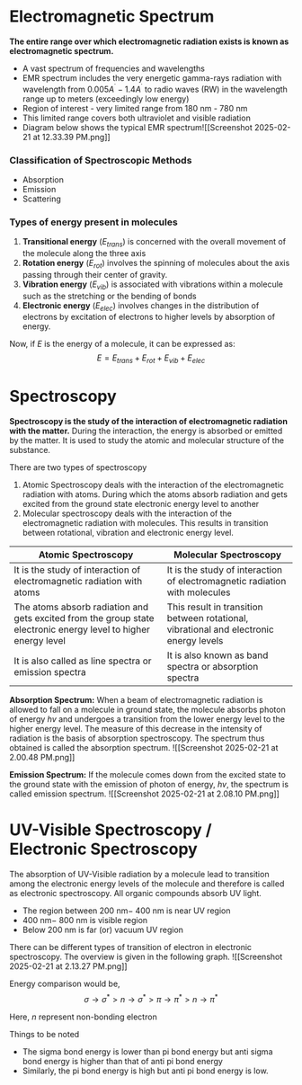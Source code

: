 
# Electromagnetic Spectrum

**The entire range over which electromagnetic radiation exists is known as electromagnetic spectrum.**

- A vast spectrum of frequencies and wavelengths
- EMR spectrum includes the very energetic gamma-rays radiation with wavelength from $0.005 A^˙− 1.4A^˙$ to radio waves (RW) in the wavelength range up to meters (exceedingly low energy)
- Region of interest - very limited range from 180 nm - 780 nm
- This limited range covers both ultraviolet and visible radiation
- Diagram below shows the typical EMR spectrum![[Screenshot 2025-02-21 at 12.33.39 PM.png]]

### Classification of Spectroscopic Methods

- Absorption
- Emission
- Scattering

### Types of energy present in molecules

1. **Transitional energy** $(E_{trans})$ is concerned with the overall movement of the molecule along the three axis
2. **Rotation energy** $(E_{rot})$ involves the spinning of molecules about the axis passing through their center of gravity.
3. **Vibration energy** $(E_{vib})$ is associated with vibrations within a molecule such as the stretching or the bending of bonds
4. **Electronic energy** $(E_{elec})$ involves changes in the distribution of electrons by excitation of electrons to higher levels by absorption of energy.

Now, if $E$ is the energy of a molecule, it can be expressed as:
$$E=E_{trans}+E_{rot}+E_{vib}+E_{elec}$$

# Spectroscopy

**Spectroscopy is the study of the interaction of electromagnetic radiation with the matter.** During the interaction, the energy is absorbed or emitted by the matter. It is used to study the atomic and molecular structure of the substance.

There are two types of spectroscopy
1. Atomic Spectroscopy deals with the interaction of the electromagnetic radiation with atoms. During which the atoms absorb radiation and gets excited from the ground state electronic energy level to another
2. Molecular spectroscopy deals with the interaction of the electromagnetic radiation with molecules. This results in transition between rotational, vibration and electronic energy level.

| Atomic Spectroscopy                                                                                             | Molecular Spectroscopy                                                                 |
| --------------------------------------------------------------------------------------------------------------- | -------------------------------------------------------------------------------------- |
| It is the study of interaction of electromagnetic radiation with atoms                                          | It is the study of interaction of electromagnetic radiation with molecules             |
| The atoms absorb radiation and gets excited from the group state electronic energy level to higher energy level | This result in transition between rotational, vibrational and electronic energy levels |
| It is also called as line spectra or emission spectra                                                           | It is also known as band spectra or absorption spectra                                 |

**Absorption Spectrum:** When a beam of electromagnetic radiation is allowed to fall on a molecule in ground state, the molecule absorbs photon of energy $hv$ and undergoes a transition from the lower energy level to the higher energy level. The measure of this decrease in the intensity of radiation is the basis of absorption spectroscopy. The spectrum thus obtained is called the absorption spectrum.
![[Screenshot 2025-02-21 at 2.00.48 PM.png]]

**Emission Spectrum:** If the molecule comes down from the excited state to the ground state with the emission of photon of energy, $hv$, the spectrum is called emission spectrum.
![[Screenshot 2025-02-21 at 2.08.10 PM.png]]

# UV-Visible Spectroscopy / Electronic Spectroscopy

The absorption of UV-Visible radiation by a molecule lead to transition among the electronic energy levels of the molecule and therefore is called as electronic spectroscopy. All organic compounds absorb UV light.
- The region between 200 nm− 400 nm is near UV region
- 400 nm− 800 nm is visible region
- Below 200 nm is far (or) vacuum UV region

There can be different types of transition of electron in electronic spectroscopy. The overview is given in the following graph.
![[Screenshot 2025-02-21 at 2.13.27 PM.png]]

Energy comparison would be,
$$\sigma \rightarrow \sigma^* > n\rightarrow \sigma^*> \pi \rightarrow \pi^* > n \rightarrow \pi^*$$

Here, $n$ represent non-bonding electron

Things to be noted
- The sigma bond energy is lower than pi bond energy but anti sigma bond energy is higher than that of anti pi bond energy
- Similarly, the pi bond energy is high but anti pi bond energy is low.

